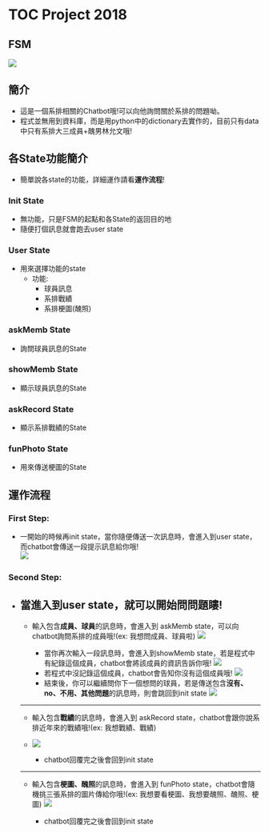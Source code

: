 # TOC Project 2018

## FSM
![](https://i.imgur.com/fzHOGW0.png)

## 簡介
* 這是一個系排相關的Chatbot哦!可以向他詢問關於系排的問題呦。
* 程式並無用到資料庫，而是用python中的dictionary去實作的，目前只有data中只有系排大三成員+醜男林允文哦!

## 各State功能簡介
* 簡單說各state的功能，詳細運作請看**運作流程**!
### Init State
* 無功能，只是FSM的起點和各State的返回目的地
* 隨便打個訊息就會跑去user state

### User State
* 用來選擇功能的state
	* 功能:
		* 球員訊息
		* 系排戰績
		* 系排梗圖(醜照)
### askMemb State
* 詢問球員訊息的State

### showMemb State
* 顯示球員訊息的State
### askRecord State
* 顯示系排戰績的State
### funPhoto State
* 用來傳送梗圖的State



## 運作流程

### First Step: 
* 一開始的時候再init state，當你隨便傳送一次訊息時，會進入到user state，而chatbot會傳送一段提示訊息給你哦!  
 ![](https://i.imgur.com/qPqik0X.png)

### Second Step:
* 當進入到user state，就可以開始問問題瞜!
	---
	* 輸入包含**成員、球員**的訊息時，會進入到 askMemb state，可以向chatbot詢問系排的成員哦!(ex: 我想問成員、球員啦)
		 ![](https://i.imgur.com/i5xBxmX.png)

		* 當你再次輸入一段訊息時，會進入到showMemb state，若是程式中有紀錄這個成員，chatbot會將該成員的資訊告訴你哦!
		![](https://i.imgur.com/3IkOIWq.png)
		* 若程式中沒記錄這個成員，chatbot會告知你沒有這個成員哦!
		![](https://i.imgur.com/gehpVjM.png)
		* 結束後，你可以繼續問你下一個想問的球員，若是傳送包含**沒有、no、不用、其他問題**的訊息時，則會跳回到init state
		![](https://i.imgur.com/0WONn3y.png)

	
	---
	* 輸入包含**戰績**的訊息時，會進入到 askRecord state，chatbot會跟你說系排近年來的戰績哦!(ex: 我想戰績、戰績)
	
	* ![](https://i.imgur.com/FqIn5wa.png)
		* chatbot回覆完之後會回到init state
	---
	* 輸入包含**梗圖、醜照**的訊息時，會進入到 funPhoto state，chatbot會隨機挑三張系排的圖片傳給你哦!(ex: 我想要看梗圖、我想要醜照、醜照、梗圖)
		![](https://i.imgur.com/4qKXwkh.png)

		* chatbot回覆完之後會回到init state





